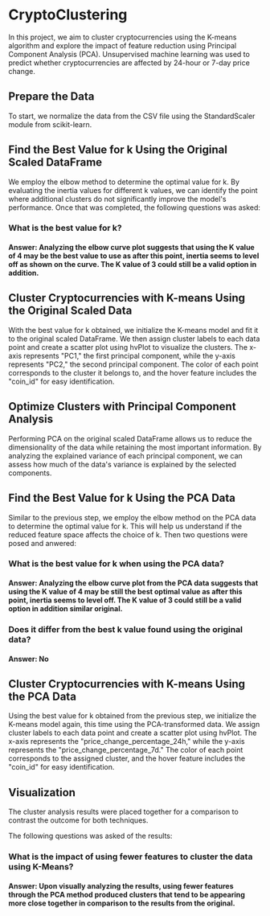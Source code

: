 # CryptoClustering

In this project, we aim to cluster cryptocurrencies using the K-means algorithm and explore the impact of feature reduction using Principal Component Analysis (PCA). Unsupervised machine learning was used to predict whether cryptocurrencies are affected by 24-hour or 7-day price change. 

## Prepare the Data
To start, we normalize the data from the CSV file using the StandardScaler module from scikit-learn.

## Find the Best Value for k Using the Original Scaled DataFrame
We employ the elbow method to determine the optimal value for k. By evaluating the inertia values for different k values, we can identify the point where additional clusters do not significantly improve the model's performance. Once that was completed, the following questions was asked:

### What is the best value for k?

#### Answer: Analyzing the elbow curve plot suggests that using the K value of 4 may be the best value to use as after this point, inertia seems to level off as shown on the curve. The K value of 3 could still be a valid option in addition.


## Cluster Cryptocurrencies with K-means Using the Original Scaled Data
With the best value for k obtained, we initialize the K-means model and fit it to the original scaled DataFrame. We then assign cluster labels to each data point and create a scatter plot using hvPlot to visualize the clusters. The x-axis represents "PC1," the first principal component, while the y-axis represents "PC2," the second principal component. The color of each point corresponds to the cluster it belongs to, and the hover feature includes the "coin_id" for easy identification.


## Optimize Clusters with Principal Component Analysis
Performing PCA on the original scaled DataFrame allows us to reduce the dimensionality of the data while retaining the most important information. By analyzing the explained variance of each principal component, we can assess how much of the data's variance is explained by the selected components.

## Find the Best Value for k Using the PCA Data
Similar to the previous step, we employ the elbow method on the PCA data to determine the optimal value for k. This will help us understand if the reduced feature space affects the choice of k. Then two questions were posed and anwered:

### What is the best value for k when using the PCA data? 

#### Answer: Analyzing the elbow curve plot from the PCA data suggests that using the K value of 4 may be still the best optimal value as after this point, inertia seems to level off. The K value of 3 could still be a valid option in addition similar original.

### Does it differ from the best k value found using the original data?

#### Answer: No

## Cluster Cryptocurrencies with K-means Using the PCA Data
Using the best value for k obtained from the previous step, we initialize the K-means model again, this time using the PCA-transformed data. We assign cluster labels to each data point and create a scatter plot using hvPlot. The x-axis represents the "price_change_percentage_24h," while the y-axis represents the "price_change_percentage_7d." The color of each point corresponds to the assigned cluster, and the hover feature includes the "coin_id" for easy identification.

## Visualization
The cluster analysis results were placed together for a comparison to contrast the outcome for both techniques.

The following questions was asked of the results:

### What is the impact of using fewer features to cluster the data using K-Means?

#### Answer: Upon visually analyzing the results, using fewer features through the PCA method produced clusters that tend to be appearing more close together in comparison to the results from the original. 
